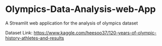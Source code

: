 # Olympics-Data-Analysis-web-App
A Streamlit web application for the analysis of olympics dataset


Dataset Link: https://www.kaggle.com/heesoo37/120-years-of-olympic-history-athletes-and-results
